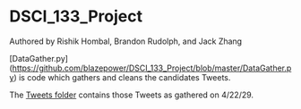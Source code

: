 # DSCI_133_Project

Authored by Rishik Hombal, Brandon Rudolph, and Jack Zhang

[DataGather.py] (https://github.com/blazepower/DSCI_133_Project/blob/master/DataGather.py) is code which gathers and cleans the candidates Tweets. 

The [Tweets folder](https://github.com/blazepower/DSCI_133_Project/tree/master/Tweets) contains those Tweets as gathered on 4/22/29.
